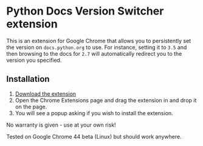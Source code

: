 # Python Docs Version Switcher extension

This is an extension for Google Chrome that allows you to persistently set the
version on `docs.python.org` to use. For instance, setting it to `3.5` and then
browsing to the docs for `2.7` will automatically redirect you to the version
you specified.

## Installation

1. [Download the extension](https://github.com/sjkingo/python_docs_version_switcher/releases/download/1.0/python_docs_version_switcher.crx)
2. Open the Chrome Extensions page and drag the extension in and drop it on the page.
3. You will see a popup asking if you wish to install the extension.

No warranty is given - use at your own risk!

Tested on Google Chrome 44 beta (Linux) but should work anywhere.
